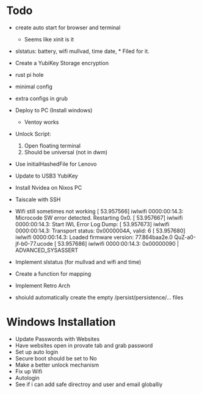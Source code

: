 # Todo 

- create auto start for browser and terminal
    * Seems like xinit is it
- slstatus: battery, wifi mullvad, time date,
        * Filed for it.


- Create a YubiKey Storage encryption
- rust pi hole
- minimal config
- extra configs in grub

- Deploy to PC (Install windows)
    * Ventoy works
- Unlock Script: 
    1. Open floating terminal 
    2. Should be universal (not in dwm)
- Use initialHashedFile for Lenovo
- Update to USB3 YubiKey
- Install Nvidea on Nixos PC
- Taiscale with SSH
- Wifi still sometimes not working
        [   53.957566] iwlwifi 0000:00:14.3: Microcode SW error detected. Restarting 0x0.
        [   53.957667] iwlwifi 0000:00:14.3: Start IWL Error Log Dump:
        [   53.957673] iwlwifi 0000:00:14.3: Transport status: 0x0000004A, valid: 6
        [   53.957680] iwlwifi 0000:00:14.3: Loaded firmware version: 77.864baa2e.0 QuZ-a0-jf-b0-77.ucode
        [   53.957686] iwlwifi 0000:00:14.3: 0x00000090 | ADVANCED_SYSASSERT          
- Implement slstatus (for mullvad and wifi and time)
- Create a function for mapping
- Implement Retro Arch
- shoiuld automatically create the empty /persist/persistence/... files

# Windows Installation




- Update Passwords with Websites
- Have websites open in provate tab and grab password
- Set up auto login
- Secure boot should be set to No
- Make a better unlock mechanism
- Fix up Wifi
- Autologin
- See if i can add safe directroy and user and email globalliy
